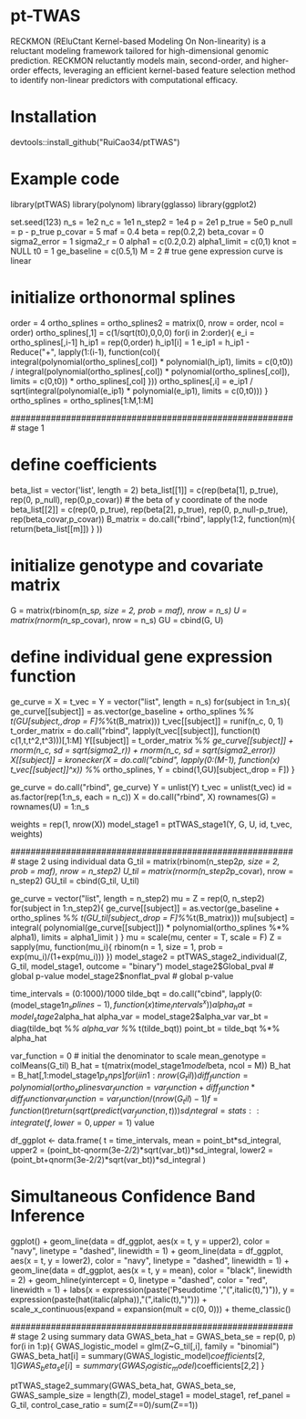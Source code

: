 # pt-TWAS
RECKMON (REluCtant Kernel-based Modeling On Non-linearity) is a reluctant modeling framework tailored for high-dimensional genomic prediction. RECKMON reluctantly models main, second-order, and higher-order effects, leveraging an efficient kernel-based feature selection method to identify non-linear predictors with computational efficacy. 


# Installation
devtools::install_github("RuiCao34/ptTWAS")

# Example code

library(ptTWAS)
library(polynom)
library(gglasso)
library(ggplot2)

set.seed(123)
n_s = 1e2
n_c = 1e1
n_step2 = 1e4
p = 2e1
p_true = 5e0
p_null = p - p_true
p_covar = 5
maf = 0.4
beta = rep(0.2,2)
beta_covar = 0
sigma2_error = 1
sigma2_r = 0
alpha1 = c(0.2,0.2)
alpha1_limit = c(0,1)
knot = NULL
t0 = 1
ge_baseline = c(0.5,1)
M = 2 # true gene expression curve is linear

# initialize orthonormal splines
order = 4
ortho_splines = ortho_splines2 = matrix(0, nrow = order, ncol = order)
ortho_splines[,1] = c(1/sqrt(t0),0,0,0)
for(i in 2:order){
  e_i = ortho_splines[,i-1]
  h_ip1 = rep(0,order)
  h_ip1[i] = 1
  e_ip1 = h_ip1 - Reduce("+", lapply(1:(i-1), function(col){
    integral(polynomial(ortho_splines[,col]) * polynomial(h_ip1), limits = c(0,t0)) /
      integral(polynomial(ortho_splines[,col]) * polynomial(ortho_splines[,col]), limits = c(0,t0)) *
      ortho_splines[,col]
  }))
  ortho_splines[,i] = e_ip1 / sqrt(integral(polynomial(e_ip1) * polynomial(e_ip1), limits = c(0,t0)))
}
ortho_splines = ortho_splines[1:M,1:M]

######################################################### stage 1
# define coefficients
beta_list = vector('list', length = 2)
beta_list[[1]] = c(rep(beta[1], p_true), rep(0, p_null), rep(0,p_covar)) # the beta of y coordinate of the node
beta_list[[2]] = c(rep(0, p_true), rep(beta[2], p_true), rep(0, p_null-p_true), rep(beta_covar,p_covar))
B_matrix = do.call("rbind", lapply(1:2, function(m){
  return(beta_list[[m]])
} ))

# initialize genotype and covariate matrix
G = matrix(rbinom(n_s*p, size = 2, prob = maf), nrow = n_s)
U = matrix(rnorm(n_s*p_covar), nrow = n_s)
GU = cbind(G, U)

# define individual gene expression function
ge_curve = X = t_vec = Y = vector("list", length = n_s)
for(subject in 1:n_s){
  ge_curve[[subject]] = as.vector(ge_baseline + ortho_splines %*% t(GU[subject,,drop = F]%*%t(B_matrix)))
  t_vec[[subject]] = runif(n_c, 0, 1)
  t_order_matrix = do.call("rbind", lapply(t_vec[[subject]], function(t) c(1,t,t^2,t^3)))[,1:M]
  Y[[subject]] = t_order_matrix %*% ge_curve[[subject]] + rnorm(n_c, sd = sqrt(sigma2_r)) + rnorm(n_c, sd = sqrt(sigma2_error))
  X[[subject]] = kronecker(X = do.call("cbind", lapply(0:(M-1), function(x) t_vec[[subject]]^x)) %*% ortho_splines, Y = cbind(1,GU)[subject,,drop = F])
}

ge_curve = do.call("rbind", ge_curve)
Y = unlist(Y)
t_vec = unlist(t_vec)
id = as.factor(rep(1:n_s, each = n_c))
X = do.call("rbind", X)
rownames(G) = rownames(U) = 1:n_s

weights = rep(1, nrow(X))
model_stage1 = ptTWAS_stage1(Y, G, U, id, t_vec, weights)

######################################################### stage 2 using individual data
G_til = matrix(rbinom(n_step2*p, size = 2, prob = maf), nrow = n_step2)
U_til = matrix(rnorm(n_step2*p_covar), nrow = n_step2)
GU_til = cbind(G_til, U_til)

ge_curve = vector("list", length = n_step2)
mu = Z = rep(0, n_step2)
for(subject in 1:n_step2){
  ge_curve[[subject]] = as.vector(ge_baseline + ortho_splines %*% t(GU_til[subject,,drop = F]%*%t(B_matrix)))
  mu[subject] = integral( polynomial(ge_curve[[subject]]) * polynomial(ortho_splines %*% alpha1), limits = alpha1_limit )
}
mu = scale(mu, center = T, scale = F)
Z = sapply(mu, function(mu_i){
  rbinom(n = 1, size = 1, prob = exp(mu_i)/(1+exp(mu_i)))
})
model_stage2 = ptTWAS_stage2_individual(Z, G_til, model_stage1, outcome = "binary")
model_stage2$Global_pval # global p-value
model_stage2$nonflat_pval # global p-value


time_intervals = (0:1000)/1000
tilde_bqt = do.call("cbind", lapply(0:(model_stage1$n_splines-1), function(x) time_intervals^x)) %*% ortho_splines
alpha_hat = model_stage2$alpha_hat
alpha_var = model_stage2$alpha_var
var_bt = diag(tilde_bqt %*% alpha_var %*% t(tilde_bqt))
point_bt = tilde_bqt %*% alpha_hat

var_function = 0 # initial the denominator to scale
mean_genotype = colMeans(G_til)
B_hat = t(matrix(model_stage1$model$beta, ncol = M))
B_hat = B_hat[,1:model_stage1$p_snps]
for(i in 1:nrow(G_til)){
  diff_function = polynomial(ortho_splines %*% B_hat %*% (G_til[i,] - mean_genotype))
  var_function = var_function + diff_function*diff_function
}
var_function = var_function/(nrow(G_til)-1)
f = function(t){
  return(sqrt(predict(var_function, t)))
}
sd_integral = stats::integrate(f, lower = 0, upper = 1)$ value

df_ggplot <- data.frame(
  t = time_intervals,
  mean = point_bt*sd_integral,
  upper2 = (point_bt-qnorm(3e-2/2)*sqrt(var_bt))*sd_integral,
  lower2 = (point_bt+qnorm(3e-2/2)*sqrt(var_bt))*sd_integral
)

# Simultaneous Confidence Band Inference
ggplot() +
  geom_line(data = df_ggplot, aes(x = t, y = upper2), color = "navy", linetype = "dashed", linewidth = 1) +
  geom_line(data = df_ggplot, aes(x = t, y = lower2), color = "navy", linetype = "dashed", linewidth = 1) +
  geom_line(data = df_ggplot, aes(x = t, y = mean), color = "black", linewidth = 2) +
  geom_hline(yintercept = 0, linetype = "dashed", color = "red", linewidth = 1) +
  labs(x = expression(paste('Pseudotime ',"(",italic(t),")")), y = expression(paste(hat(italic(alpha)),"(",italic(t),")"))) +
  scale_x_continuous(expand = expansion(mult = c(0, 0))) +
  theme_classic()

######################################################### stage 2 using summary data
GWAS_beta_hat = GWAS_beta_se = rep(0, p)
for(i in 1:p){
  GWAS_logistic_model = glm(Z~G_til[,i], family = "binomial")
  GWAS_beta_hat[i] = summary(GWAS_logistic_model)$coefficients[2,1]
  GWAS_beta_se[i] = summary(GWAS_logistic_model)$coefficients[2,2]
}

ptTWAS_stage2_summary(GWAS_beta_hat, GWAS_beta_se, GWAS_sample_size = length(Z), model_stage1 = model_stage1, ref_panel = G_til, control_case_ratio = sum(Z==0)/sum(Z==1))
